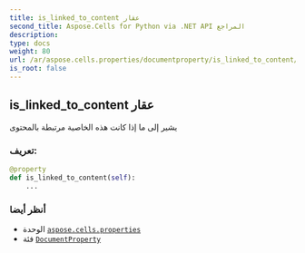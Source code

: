 ```yaml
---
title: is_linked_to_content عقار
second_title: Aspose.Cells for Python via .NET API المراجع
description:
type: docs
weight: 80
url: /ar/aspose.cells.properties/documentproperty/is_linked_to_content/
is_root: false
---
```

##  is_linked_to_content عقار

يشير إلى ما إذا كانت هذه الخاصية مرتبطة بالمحتوى
###  تعريف:
```python
@property
def is_linked_to_content(self):
    ...
```

###  أنظر أيضا
* الوحدة [`aspose.cells.properties`](../../)
* فئة [`DocumentProperty`](/cells/python-net/ar/aspose.cells.properties/documentproperty)
